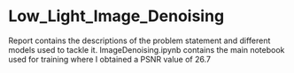 # Low_Light_Image_Denoising

Report contains the descriptions of the problem statement and different models used to tackle it.
ImageDenoising.ipynb contains the main notebook used for training where I obtained a PSNR value of 26.7
